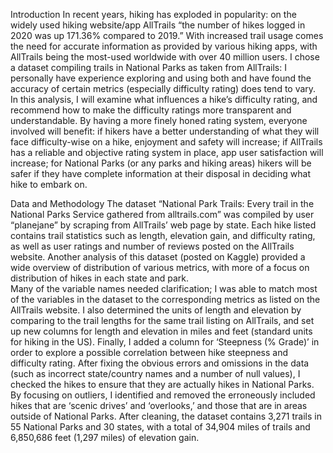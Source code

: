 Introduction
In recent years, hiking has exploded in popularity: on the widely used hiking website/app AllTrails “the number of hikes logged in 2020 was up 171.36% compared to 2019.”  With increased trail usage comes the need for accurate information as provided by various hiking apps, with AllTrails being the most-used worldwide with over 40 million users.  I chose a dataset compiling trails in National Parks as taken from AllTrails: I personally have experience exploring and using both and have found the accuracy of certain metrics (especially difficulty rating) does tend to vary.
In this analysis, I will examine what influences a hike’s difficulty rating, and recommend how to make the difficulty ratings more transparent and understandable. By having a more finely honed rating system, everyone involved will benefit: if hikers have a better understanding of what they will face difficulty-wise on a hike, enjoyment and safety will increase; if AllTrails has a reliable and objective rating system in place, app user satisfaction will increase; for National Parks (or any parks and hiking areas) hikers will be safer if they have complete information at their disposal in deciding what hike to embark on.

Data and Methodology
The dataset “National Park Trails: Every trail in the National Parks Service gathered from alltrails.com”  was compiled by user “planejane” by scraping from AllTrails’ web page by state.  Each hike listed contains trail statistics such as length, elevation gain, and difficulty rating, as well as user ratings and number of reviews posted on the AllTrails website. Another analysis of this dataset (posted on Kaggle) provided a wide overview of distribution of various metrics, with more of a focus on distribution of hikes in each state and park.  
Many of the variable names needed clarification; I was able to match most of the variables in the dataset to the corresponding metrics as listed on the AllTrails website. I also determined the units of length and elevation by comparing to the trail lengths for the same trail listing on AllTrails, and set up new columns for length and elevation in miles and feet (standard units for hiking in the US).  Finally, I added a column for ‘Steepness (% Grade)’ in order to explore a possible correlation between hike steepness and difficulty rating.
After fixing the obvious errors and omissions in the data (such as incorrect state/country names and a number of null values), I checked the hikes to ensure that they are actually hikes in National Parks. By focusing on outliers, I identified and removed the erroneously included hikes that are ‘scenic drives’ and ‘overlooks,’ and those that are in areas outside of National Parks.
After cleaning, the dataset contains 3,271 trails in 55 National Parks and 30 states, with a total of 34,904 miles of trails and 6,850,686 feet (1,297 miles) of elevation gain.
